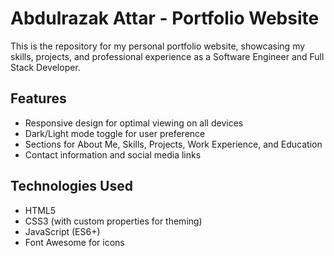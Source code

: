 # Abdulrazak Attar - Portfolio Website

This is the repository for my personal portfolio website, showcasing my skills, projects, and professional experience as a Software Engineer and Full Stack Developer.

## Features

- Responsive design for optimal viewing on all devices
- Dark/Light mode toggle for user preference
- Sections for About Me, Skills, Projects, Work Experience, and Education
- Contact information and social media links

## Technologies Used

- HTML5
- CSS3 (with custom properties for theming)
- JavaScript (ES6+)
- Font Awesome for icons
